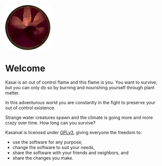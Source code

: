 <img src="/resources/icon.png"/>

# Welcome

Kasai is an out of control flame and this flame is you.
You want to survive, but you can only do so by burning and nourishing yourself through plant matter.

In this adventurous world you are constantly in the fight to preserve your out of control existence.

Strange water creatures spawn and the climate is going more and more crazy over time.
How long can you survive?


Kasaival is licensed under [GPLv3](LICENSE), giving everyone the freedom to:

* use the software for any purpose,
* change the software to suit your needs,
* share the software with your friends and neighbors, and
* share the changes you make.
